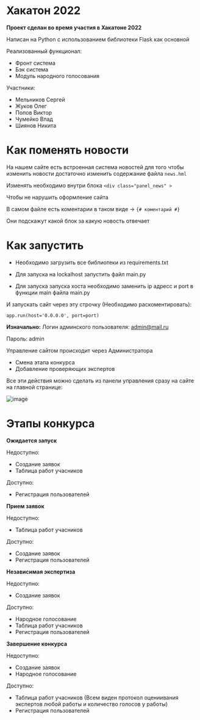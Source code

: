 # Хакатон 2022
**Проект сделан во время участия в Хакатоне 2022**

Написан на Python с использованием библиотеки Flask как основной

Реализованный функционал:
- Фронт система 
- Бэк система 
- Модуль народного голосования

Участники:
- Мельников Сергей
- Жуков Олег
- Попов Виктор
- Чумейко Влад
- Шиянов Никита


# Как поменять новости
На нашем сайте есть встроенная система новостей для того чтобы изменить новости достаточно изменить содержание файла ```news.hml```

Изменять необходимо внутри блока ```<div class="panel_news" >```

Чтобы не нарушить оформление сайта

В самом файле есть коментарии в таком виде -> ```{# коментарий #}```

Они подскажут какой блок за какую новость отвечает
# Как запустить
- Необходимо загрузить все библиотеки из requirements.txt
- Для запуска на lockalhost запустить файл main.py

- Для запуска запуска хоста необходимо заменить ip адресс и port в функции main файла main.py

И запускать сайт через эту строчку (Необходимо раскоментировать):

```app.run(host='0.0.0.0', port=port)```

**Изначально:**
Логин админского пользователя: admin@mail.ru

Пароль: admin

Управление сайтом происходит через Администратора 
- Смена этапа конкурса 
- Добавление проверяющих экспертов

Все эти действия можно сделать из панели управления сразу на сайте на главной странице:

![image](https://user-images.githubusercontent.com/91543105/205495482-67634044-e1d2-4a21-8a99-5e78526c315e.png)
# Этапы конкурса
**Ожидается запуск**

Недоступно:
- Создание заявок
- Таблица работ учасников

Доступно:
- Регистрация пользователей

**Прием заявок**

Недоступно:
- Таблица работ учасников

Доступно:
- Создание заявок
- Регистрация пользователей

**Независимая экспертиза**

Недоступно:
- Создание заявок

Доступно:
- Народное голосование
- Таблица работ учасников
- Регистрация пользователей

**Завершение конкурса**

Недоступно:
- Создание заявок
- Народное голосование

Доступно:
- Таблица работ учасников (Всем виден протокол оцениивания экспертов любой работы и количество голосов у работы)
- Регистрация пользователей
